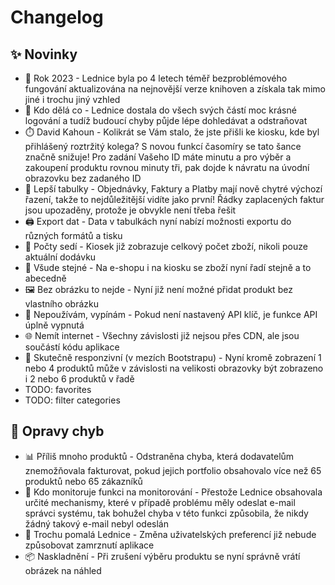 # Changelog

## ✨ Novinky

- 📅 Rok 2023 - Lednice byla po 4 letech téměř bezproblémového fungování aktualizována na nejnovější verze knihoven a získala tak mimo jiné i trochu jiný vzhled
- 🔭 Kdo dělá co - Lednice dostala do všech svých částí moc krásné logování a tudíž budoucí chyby půjde lépe dohledávat a odstraňovat
- ⏱️ David Kahoun - Kolikrát se Vám stalo, že jste přišli ke kiosku, kde byl přihlášený roztržitý kolega? S novou funkcí časomíry se tato šance značně snižuje! Pro zadání Vašeho ID máte minutu a pro výběr a zakoupení produktu rovnou minuty tři, pak dojde k návratu na úvodní obrazovku bez zadaného ID
- 🤩 Lepší tabulky - Objednávky, Faktury a Platby mají nově chytré výchozí řazení, takže to nejdůležitější vidíte jako první! Řádky zaplacených faktur jsou upozaděny, protože je obvykle není třeba řešit
- 🖨️ Export dat - Data v tabulkách nyní nabízí možnosti exportu do různých formátů a tisku
- 🟰 Počty sedí - Kiosek již zobrazuje celkový počet zboží, nikoli pouze aktuální dodávku
- 🔢 Všude stejné - Na e-shopu i na kiosku se zboží nyní řadí stejně a to abecedně
- 🖼️ Bez obrázku to nejde - Nyní již není možné přidat produkt bez vlastního obrázku
- 🔐 Nepoužívám, vypínám - Pokud není nastavený API klíč, je funkce API úplně vypnutá
- 🌐 Nemít internet - Všechny závislosti již nejsou přes CDN, ale jsou součástí kódu aplikace
- 📲 Skutečně responzivní (v mezích Bootstrapu) - Nyní kromě zobrazení 1 nebo 4 produktů může v závislosti na velikosti obrazovky být zobrazeno i 2 nebo 6 produktů v řadě
- TODO: favorites
- TODO: filter categories

## 🐞 Opravy chyb

- 📊 Příliš mnoho produktů - Odstraněna chyba, která dodavatelům znemožňovala fakturovat, pokud jejich portfolio obsahovalo více než 65 produktů nebo 65 zákazníků
- 📩 Kdo monitoruje funkci na monitorování - Přestože Lednice obsahovala určité mechanismy, které v případě problému měly odeslat e-mail správci systému, tak bohužel chyba v této funkci způsobila, že nikdy žádný takový e-mail nebyl odeslán
- 🥱 Trochu pomalá Lednice - Změna uživatelských preferencí již nebude způsobovat zamrznutí aplikace
- 📦 Naskladnění - Při zrušení výběru produktu se nyní správně vrátí obrázek na náhled
